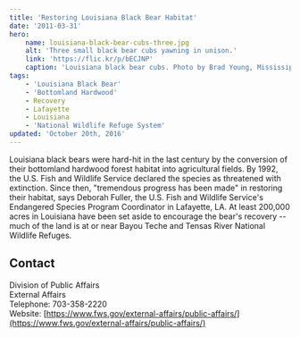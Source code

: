 ```yaml
---
title: 'Restoring Louisiana Black Bear Habitat'
date: '2011-03-31'
hero:
    name: louisiana-black-bear-cubs-three.jpg
    alt: 'Three small black bear cubs yawning in unison.'
    link: 'https://flic.kr/p/bECJNP'
    caption: 'Louisiana black bear cubs. Photo by Brad Young, Mississippi Department of Wildlife, Fisheries and Parks.'
tags:
    - 'Louisiana Black Bear'
    - 'Bottomland Hardwood'
    - Recovery
    - Lafayette
    - Louisiana
    - 'National Wildlife Refuge System'
updated: 'October 20th, 2016'
---
```


Louisiana black bears were hard-hit in the last century by the conversion of their bottomland hardwood forest habitat into agricultural fields. By 1992, the U.S. Fish and Wildlife Service declared the species as threatened with extinction. Since then, "tremendous progress has been made" in restoring their habitat, says Deborah Fuller, the U.S. Fish and Wildlife Service's Endangered Species Program Coordinator in Lafayette, LA. At least 200,000 acres in Louisiana have been set aside to encourage the bear's recovery -- much of the land is at or near Bayou Teche and Tensas River National Wildlife Refuges.  

## Contact

Division of Public Affairs  
External Affairs  
Telephone: 703-358-2220  
Website: [https://www.fws.gov/external-affairs/public-affairs/](https://www.fws.gov/external-affairs/public-affairs/)
